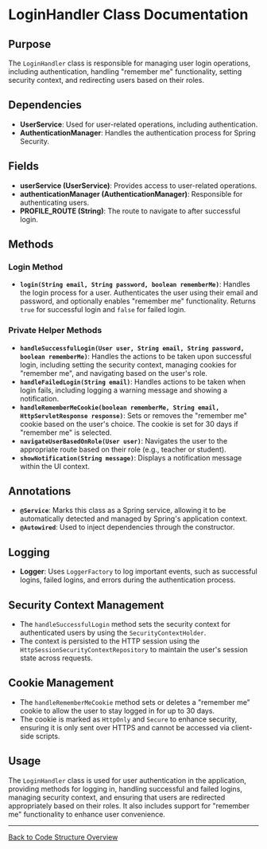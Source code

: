 # LoginHandler Class Documentation

## Purpose

The `LoginHandler` class is responsible for managing user login operations, including authentication, handling "remember me" functionality, setting security context, and redirecting users based on their roles.

## Dependencies

- **UserService**: Used for user-related operations, including authentication.
- **AuthenticationManager**: Handles the authentication process for Spring Security.

## Fields

- **userService (UserService)**: Provides access to user-related operations.
- **authenticationManager (AuthenticationManager)**: Responsible for authenticating users.
- **PROFILE_ROUTE (String)**: The route to navigate to after successful login.

## Methods

### Login Method

- **`login(String email, String password, boolean rememberMe)`**: Handles the login process for a user. Authenticates the user using their email and password, and optionally enables "remember me" functionality. Returns `true` for successful login and `false` for failed login.

### Private Helper Methods

- **`handleSuccessfulLogin(User user, String email, String password, boolean rememberMe)`**: Handles the actions to be taken upon successful login, including setting the security context, managing cookies for "remember me", and navigating based on the user's role.
- **`handleFailedLogin(String email)`**: Handles actions to be taken when login fails, including logging a warning message and showing a notification.
- **`handleRememberMeCookie(boolean rememberMe, String email, HttpServletResponse response)`**: Sets or removes the "remember me" cookie based on the user's choice. The cookie is set for 30 days if "remember me" is selected.
- **`navigateUserBasedOnRole(User user)`**: Navigates the user to the appropriate route based on their role (e.g., teacher or student).
- **`showNotification(String message)`**: Displays a notification message within the UI context.

## Annotations

- **`@Service`**: Marks this class as a Spring service, allowing it to be automatically detected and managed by Spring's application context.
- **`@Autowired`**: Used to inject dependencies through the constructor.

## Logging

- **Logger**: Uses `LoggerFactory` to log important events, such as successful logins, failed logins, and errors during the authentication process.

## Security Context Management

- The `handleSuccessfulLogin` method sets the security context for authenticated users by using the `SecurityContextHolder`.
- The context is persisted to the HTTP session using the `HttpSessionSecurityContextRepository` to maintain the user's session state across requests.

## Cookie Management

- The `handleRememberMeCookie` method sets or deletes a "remember me" cookie to allow the user to stay logged in for up to 30 days.
- The cookie is marked as `HttpOnly` and `Secure` to enhance security, ensuring it is only sent over HTTPS and cannot be accessed via client-side scripts.

## Usage

The `LoginHandler` class is used for user authentication in the application, providing methods for logging in, handling successful and failed logins, managing security context, and ensuring that users are redirected appropriately based on their roles. It also includes support for "remember me" functionality to enhance user convenience.

---

[Back to Code Structure Overview](../../code-structure/code-structure.md)